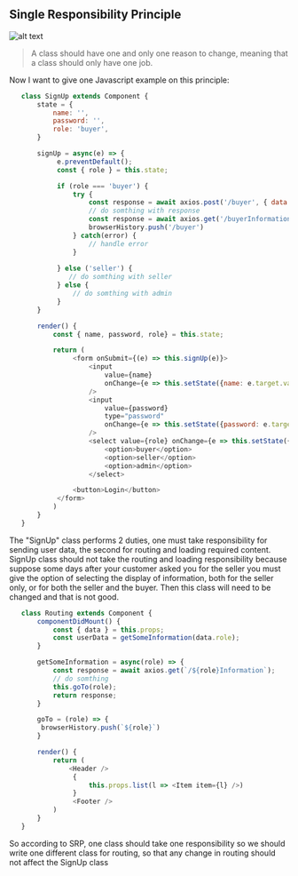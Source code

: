 ## Single Responsibility Principle

![alt text](./assets/sp.jpg "Single Responsibility Principle image")


> A class should have one and only one reason to change, meaning that a class should only have one job.

Now I want to give one Javascript example on this principle:

```javascript
   class SignUp extends Component {
       state = {
           name: '',
           password: '',
           role: 'buyer',
       }

       signUp = async(e) => {
            e.preventDefault();
            const { role } = this.state;

            if (role === 'buyer') {
                try {
                    const response = await axios.post('/buyer', { data: this.state });
                    // do somthing with response
                    const response = await axios.get('/buyerInformation');
                    browserHistory.push('/buyer')
                } catch(error) {
                    // handle error
                }
                
            } else ('seller') {
               // do somthing with seller
            } else {
                // do somthing with admin
            }
       }

       render() {
           const { name, password, role} = this.state;

           return (
                <form onSubmit={(e) => this.signUp(e)}>
                    <input
                        value={name}
                        onChange={e => this.setState({name: e.target.value})}
                    />
                    <input
                        value={password}
                        type="password" 
                        onChange={e => this.setState({password: e.target.value})}
                    />
                    <select value={role} onChange={e => this.setState({role: e.target.value})}>
                        <option>buyer</option>
                        <option>seller</option>
                        <option>admin</option>
                    </select>

                <button>Login</button>
            </form>
           )
       }
   } 
```

The "SignUp" class performs 2 duties, one must take responsibility for sending user data, the second for routing and loading required content. SignUp class should not take the routing and loading responsibility because suppose some days after your customer asked you for the seller you must give the option of selecting the display of information, both for the seller only, or for both the seller and the buyer.
 Then this class will need to be changed and that is not good. 


```javascript
   class Routing extends Component {
       componentDidMount() {
           const { data } = this.props;
           const userData = getSomeInformation(data.role);
       }

       getSomeInformation = async(role) => {
           const response = await axios.get(`/${role}Information`);
           // do somthing
           this.goTo(role);
           return response;
       }

       goTo = (role) => {
        browserHistory.push(`${role}`)
       }

       render() {
           return (
               <Header />
                {
                    this.props.list(l => <Item item={l} />) 
                }
                <Footer />
           )
       }
   } 
```

So according to SRP, one class should take one responsibility so we should write one different class for routing, so that any change in routing should not affect the SignUp class